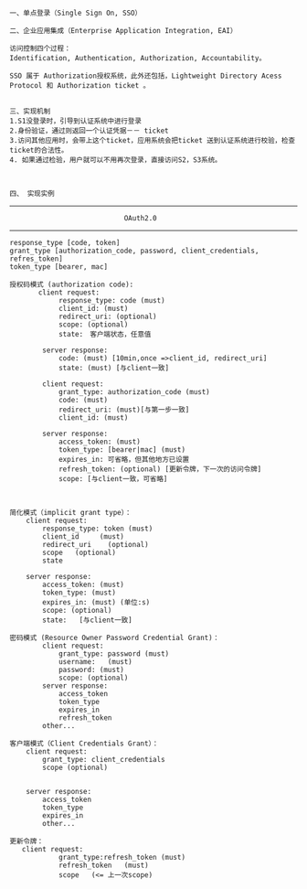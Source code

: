 
	一、单点登录（Single Sign On, SSO） 

	二、企业应用集成（Enterprise Application Integration, EAI）
	
	访问控制四个过程：
	Identification, Authentication, Authorization, Accountability。
	
	SSO 属于 Authorization授权系统，此外还包括，Lightweight Directory Acess Protocol 和 Authorization ticket 。


	三、实现机制
	1.S1没登录时，引导到认证系统中进行登录
	2.身份验证，通过则返回一个认证凭据－－ ticket
	3.访问其他应用时，会带上这个ticket，应用系统会把ticket 送到认证系统进行校验，检查ticket的合法性。
	4. 如果通过检验，用户就可以不用再次登录，直接访问S2，S3系统。



	四、 实现实例


********************************************************************************************
                                OAuth2.0
********************************************************************************************
    response_type [code, token]
    grant_type [authorization_code, password, client_credentials, refres_token]
    token_type [bearer, mac]

    授权码模式 (authorization code):
           client request:
                response_type: code (must)
                client_id: (must)
                redirect_uri: (optional)
                scope: (optional)
                state:　客户端状态，任意值

            server response:
                code: (must) [10min,once =>client_id, redirect_uri]
                state: (must) [与client一致]

            client request:
                grant_type: authorization_code (must)
                code: (must)
                redirect_uri: (must)[与第一步一致]
                client_id: (must)

            server response:
                access_token: (must)
                token_type: [bearer|mac] (must)
                expires_in: 可省略，但其他地方已设置
                refresh_token: (optional) [更新令牌，下一次的访问令牌]
                scope: [与client一致，可省略]　
        


    简化模式（implicit grant type）：
        client request:
            response_type: token (must)
            client_id     (must)
            redirect_uri    (optional)
            scope   (optional)
            state

        server response:
            access_token: (must)
            token_type: (must)
            expires_in: (must) (单位:s)
            scope: (optional)
            state:   [与client一致]

    密码模式 (Resource Owner Password Credential Grant)：
            client request:
                grant_type: password (must)
                username:   (must)
                password: (must)
                scope: (optional)
            server response:
                access_token
                token_type
                expires_in
                refresh_token
            other...

    客户端模式（Client Credentials Grant）：
        client request:
            grant_type: client_credentials
            scope (optional)


        server response:
            access_token
            token_type
            expires_in
            other...

    更新令牌：
       client request:
                grant_type:refresh_token (must)
                refresh_token   (must)
                scope   (<= 上一次scope)

    


	
